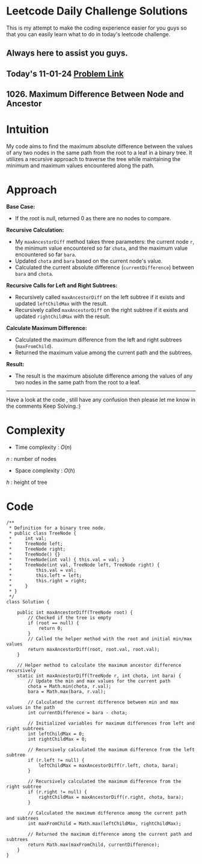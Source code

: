 # Leetcode Daily Challenge Solutions

This is my attempt to make the coding experience easier for you guys so that you can easily learn what to do in today's leetcode challenge.


## Always here to assist you guys.

## Today's 11-01-24 [Problem Link](https://leetcode.com/problems/maximum-difference-between-node-and-ancestor/description/)
## 1026. Maximum Difference Between Node and Ancestor


# Intuition
<!-- Describe your first thoughts on how to solve this problem. -->
My code aims to find the maximum absolute difference between the values of any two nodes in the same path from the root to a leaf in a binary tree. It utilizes a recursive approach to traverse the tree while maintaining the minimum and maximum values encountered along the path.

# Approach
<!-- Describe your approach to solving the problem. -->
**Base Case:**
   - If the root is null, returned 0 as there are no nodes to compare.

**Recursive Calculation:**
   - My `maxAncestorDiff` method takes three parameters: the current node `r`, the minimum value encountered so far `chota`, and the maximum value encountered so far `bara`.
   - Updated `chota` and `bara` based on the current node's value.
   - Calculated the current absolute difference (`currentDifference`) between `bara` and `chota`.

**Recursive Calls for Left and Right Subtrees:**
   - Recursively called `maxAncestorDiff` on the left subtree if it exists and updated `leftChildMax` with the result.
   - Recursively called `maxAncestorDiff` on the right subtree if it exists and updated `rightChildMax` with the result.

**Calculate Maximum Difference:**
   - Calculated the maximum difference from the left and right subtrees (`maxFromChild`).
   - Returned the maximum value among the current path and the subtrees.

**Result:**
   - The result is the maximum absolute difference among the values of any two nodes in the same path from the root to a leaf.
---
Have a look at the code , still have any confusion then please let me know in the comments Keep Solving.:)
# Complexity
- Time complexity : $O(n)$
<!-- Add your time complexity here, e.g. $$O(n)$$ -->
$n$ : number of nodes
- Space complexity : $O(h)$
<!-- Add your space complexity here, e.g. $$O(n)$$ -->
$h$ : height of tree
# Code
```
/**
 * Definition for a binary tree node.
 * public class TreeNode {
 *     int val;
 *     TreeNode left;
 *     TreeNode right;
 *     TreeNode() {}
 *     TreeNode(int val) { this.val = val; }
 *     TreeNode(int val, TreeNode left, TreeNode right) {
 *         this.val = val;
 *         this.left = left;
 *         this.right = right;
 *     }
 * }
 */
class Solution {
    
    public int maxAncestorDiff(TreeNode root) {
        // Checked if the tree is empty
        if (root == null) {
            return 0;
        }
        // Called the helper method with the root and initial min/max values
        return maxAncestorDiff(root, root.val, root.val);
    }

    // Helper method to calculate the maximum ancestor difference recursively
    static int maxAncestorDiff(TreeNode r, int chota, int bara) {
        // Update the min and max values for the current path
        chota = Math.min(chota, r.val);
        bara = Math.max(bara, r.val);

        // Calculated the current difference between min and max values in the path
        int currentDifference = bara - chota;

        // Initialized variables for maximum differences from left and right subtrees
        int leftChildMax = 0;
        int rightChildMax = 0;

        // Recursively calculated the maximum difference from the left subtree
        if (r.left != null) {
            leftChildMax = maxAncestorDiff(r.left, chota, bara);
        }

        // Recursively calculated the maximum difference from the right subtree
        if (r.right != null) {
            rightChildMax = maxAncestorDiff(r.right, chota, bara);
        }

        // Calculated the maximum difference among the current path and subtrees
        int maxFromChild = Math.max(leftChildMax, rightChildMax);

        // Returned the maximum difference among the current path and subtrees
        return Math.max(maxFromChild, currentDifference);
    }
}

```
